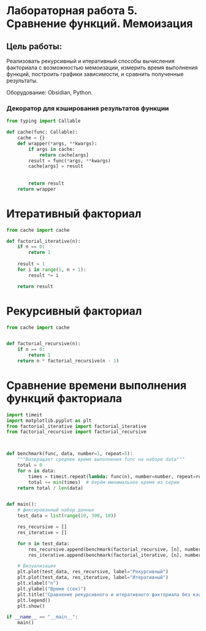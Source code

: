 # Лабораторная работа 5.  Сравнение функций. Мемоизация


## Цель работы:
Реализовать рекурсивный и итеративный способы вычисления факториала с возможностью мемоизации,
измерить время выполнения функций, построить графики зависимости, и сравнить полученные результаты.

Оборудование: Obsidian, Python.

### Декоратор для кэширования результатов функции
```python
from typing import Callable

def cache(func: Callable):
    cache = {}
    def wrapper(*args, **kwargs):
        if args in cache:
            return cache[args]
        result = func(*args, **kwargs)
        cache[args] = result
        
     
        return result
    return wrapper

```

# Итеративный факториал
```python
from cache import cache

def factorial_iterative(n):
    if n == 0:
        return 1
    
    result = 1
    for i in range(1, n + 1):
        result *= i

    return result
```

#  Рекурсивный факториал
```python
from cache import cache


def factorial_recursive(n):
    if n == 0:
        return 1
    return n * factorial_recursive(n - 1)
```

# Сравнение времени выполнения функций факториала
```python
import timeit
import matplotlib.pyplot as plt
from factorial_iterative import factorial_iterative
from factorial_recursive import factorial_recursive



def benchmark(func, data, number=1, repeat=5):
    """Возвращает среднее время выполнения func на наборе data"""
    total = 0
    for n in data:
        times = timeit.repeat(lambda: func(n), number=number, repeat=repeat)
        total += min(times)  # берём минимальное время из серии
    return total / len(data)


def main():
    # фиксированный набор данных
    test_data = list(range(10, 300, 10))

    res_recursive = []
    res_iterative = []

    for n in test_data:
        res_recursive.append(benchmark(factorial_recursive, [n], number=10000, repeat=5))
        res_iterative.append(benchmark(factorial_iterative, [n], number=10000, repeat=5))

    # Визуализация
    plt.plot(test_data, res_recursive, label="Рекурсивный")
    plt.plot(test_data, res_iterative, label="Итеративный")
    plt.xlabel("n")
    plt.ylabel("Время (сек)")
    plt.title("Сравнение рекурсивного и итеративного факториала без кэширования")
    plt.legend()
    plt.show()

if __name__ == "__main__":
    main()

```
